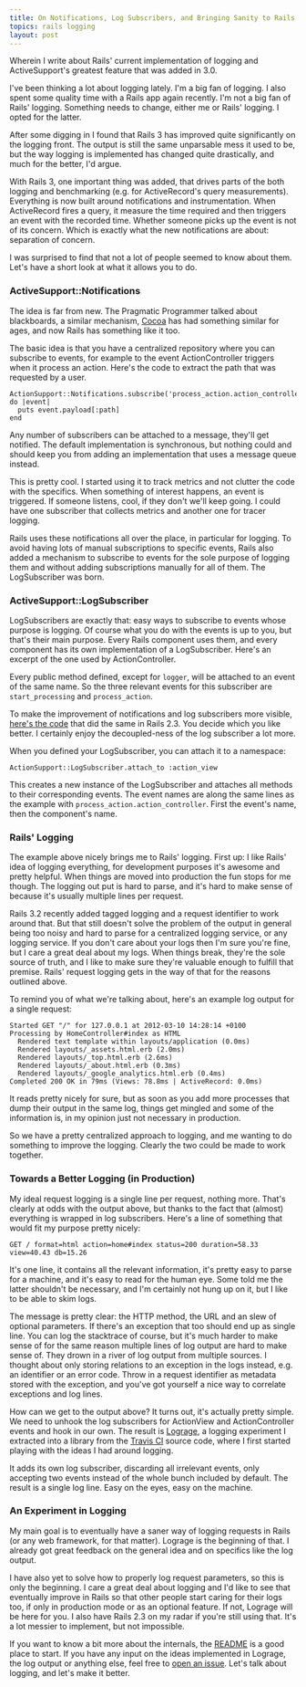 ```yaml
---
title: On Notifications, Log Subscribers, and Bringing Sanity to Rails' Logging
topics: rails logging
layout: post
---
```

Wherein I write about Rails' current implementation of logging and ActiveSupport's
greatest feature that was added in 3.0.

I've been thinking a lot about logging lately. I'm a big fan of logging. I also
spent some quality time with a Rails app again recently. I'm not a big fan of
Rails' logging. Something needs to change, either me or Rails' logging. I opted
for the latter.

After some digging in I found that Rails 3 has improved quite significantly on
the logging front. The output is still the same unparsable mess it used to be,
but the way logging is implemented has changed quite drastically, and much for
the better, I'd argue.

With Rails 3, one important thing was added, that drives parts of the both
logging and benchmarking (e.g. for ActiveRecord's query measurements).
Everything is now built around notifications and instrumentation. When
ActiveRecord fires a query, it measure the time required and then triggers an
event with the recorded time. Whether someone picks up the event is not of its
concern. Which is exactly what the new notifications are about: separation of
concern.

I was surprised to find that not a lot of people seemed to know about them.
Let's have a short look at what it allows you to do.

### ActiveSupport::Notifications

The idea is far from new. The Pragmatic Programmer talked about blackboards, a
similar mechanism,
[Cocoa](https://developer.apple.com/library/ios/documentation/Cocoa/Reference/Foundation/Classes/NSNotificationCenter_Class/Reference/Reference.html)
has had something similar for ages, and now Rails has something like it too.

The basic idea is that you have a centralized repository where you can subscribe
to events, for example to the event ActionController triggers when it process an
action. Here's the code to extract the path that was requested by a user.

    ActionSupport::Notifications.subscribe('process_action.action_controller') do |event|
      puts event.payload[:path]
    end

Any number of subscribers can be attached to a message, they'll get notified.
The default implementation is synchronous, but nothing could and should keep you
from adding an implementation that uses a message queue instead.

This is pretty cool. I started using it to track metrics and not clutter the
code with the specifics. When something of interest happens, an event is
triggered. If someone listens, cool, if they don't we'll keep going. I could
have one subscriber that collects metrics and another one for tracer logging.

Rails uses these notifications all over the place, in particular for logging. To
avoid having lots of manual subscriptions to specific events, Rails also added a
mechanism to subscribe to events for the sole purpose of logging them and
without adding subscriptions manually for all of them. The LogSubscriber was
born.

### ActiveSupport::LogSubscriber

LogSubscribers are exactly that: easy ways to subscribe to events whose purpose
is logging. Of course what you do with the events is up to you, but that's their
main purpose. Every Rails component uses them, and every component has its own
implementation of a LogSubscriber. Here's an excerpt of the one used by
ActionController.

<script src="https://gist.github.com/2038889.js?file=action_controller_log_subscriber.rb"></script>

Every public method defined, except for `logger`, will be attached to an event
of the same name. So the three relevant events for this subscriber are
`start_processing` and `process_action`.

To make the improvement of notifications and log subscribers more visible,
[here's the
code](https://github.com/rails/rails/blob/2-3-stable/actionpack/lib/action_controller/benchmarking.rb#L44-105)
that did the same in Rails 2.3. You decide which you like better. I certainly
enjoy the decoupled-ness of the log subscriber a lot more.

When you defined your LogSubscriber, you can attach it to a namespace:

    ActionSupport::LogSubscriber.attach_to :action_view

This creates a new instance of the LogSubscriber and attaches all methods to
their corresponding events. The event names are along the same lines as the
example with `process_action.action_controller`. First the event's name, then
the component's name.

### Rails' Logging

The example above nicely brings me to Rails' logging. First up: I like Rails'
idea of logging everything, for development purposes it's awesome and pretty
helpful. When things are moved into production the fun stops for me though. The
logging out put is hard to parse, and it's hard to make sense of because it's
usually multiple lines per request.

Rails 3.2 recently added tagged logging and a request identifier to work around
that. But that still doesn't solve the problem of the output in general being
too noisy and hard to parse for a centralized logging service, or any logging
service. If you don't care about your logs then I'm sure you're fine, but I care
a great deal about my logs. When things break, they're the sole source of truth,
and I like to make sure they're valuable enough to fulfill that premise. Rails'
request logging gets in the way of that for the reasons outlined above.

To remind you of what we're talking about, here's an example log output for a
single request:

    Started GET "/" for 127.0.0.1 at 2012-03-10 14:28:14 +0100
    Processing by HomeController#index as HTML
      Rendered text template within layouts/application (0.0ms)
      Rendered layouts/_assets.html.erb (2.0ms)
      Rendered layouts/_top.html.erb (2.6ms)
      Rendered layouts/_about.html.erb (0.3ms)
      Rendered layouts/_google_analytics.html.erb (0.4ms)
    Completed 200 OK in 79ms (Views: 78.8ms | ActiveRecord: 0.0ms)

It reads pretty nicely for sure, but as soon as you add more processes that dump
their output in the same log, things get mingled and some of the information is,
in my opinion just not necessary in production.

So we have a pretty centralized approach to logging, and me wanting to do
something to improve the logging. Clearly the two could be made to work
together.

### Towards a Better Logging (in Production)

My ideal request logging is a single line per request, nothing more. That's
clearly at odds with the output above, but thanks to the fact that (almost)
everything is wrapped in log subscribers. Here's a line of something that would
fit my purpose pretty nicely:

    GET / format=html action=home#index status=200 duration=58.33 view=40.43 db=15.26

It's one line, it contains all the relevant information, it's pretty easy to
parse for a machine, and it's easy to read for the human eye. Some told me the
latter shouldn't be necessary, and I'm certainly not hung up on it, but I like
to be able to skim logs.

The message is pretty clear: the HTTP method, the URL and an slew of optional
parameters. If there's an exception that too should end up as single line. You
can log the stacktrace of course, but it's much harder to make sense of for the
same reason multiple lines of log output are hard to make sense of. They drown
in a river of log output from multiple sources. I thought about only storing
relations to an exception in the logs instead, e.g. an identifier or an error
code. Throw in a request identifier as metadata stored with the exception, and
you've got yourself a nice way to correlate exceptions and log lines.

How can we get to the output above? It turns out, it's actually pretty simple.
We need to unhook the log subscribers for ActionView and ActionController events
and hook in our own. The result is
[Lograge](https://github.com/mattmatt/lograge), a logging experiment I extracted
into a library from the [Travis CI](http://travis-ci.org/) source code, where I
first started playing with the ideas I had around logging.

It adds its own log subscriber, discarding all irrelevant events, only accepting
two events instead of the whole bunch included by default. The result is a
single log line. Easy on the eyes, easy on the machine.

### An Experiment in Logging

My main goal is to eventually have a saner way of logging requests in Rails (or
any web framework, for that matter). Lograge is the beginning of that. I already
got great feedback on the general idea and on specifics like the log output.

I have also yet to solve how to properly log request parameters, so this is only
the beginning. I care a great deal about logging and I'd like to see that
eventually improve in Rails so that other people start caring for their logs
too, if only in production mode or as an optional feature. If not, Lograge
will be here for you. I also have Rails 2.3 on my radar if you're still using
that. It's a lot messier to implement, but not impossible.

If you want to know a bit more about the internals, the
[README](https://github.com/mattmatt/lograge/blob/master/README.md) is a good place
to start. If you have any input on the ideas implemented in Lograge, the log
output or anything else, feel free to [open an
issue](https://github.com/mattmatt/lograge/issues).  Let's talk about logging,
and let's make it better.
